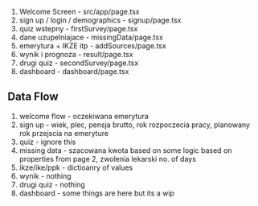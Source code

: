 1. Welcome Screen - src/app/page.tsx
2. sign up / login / demographics - signup/page.tsx
3. quiz wstepny - firstSurvey/page.tsx
4. dane uzupelniajace - missingData/page.tsx
5. emerytura + IKZE itp - addSources/page.tsx
6. wynik i prognoza - result/page.tsx
7. drugi quiz - secondSurvey/page.tsx
8. dashboard - dashboard/page.tsx

## Data Flow
1. welcome flow - oczekiwana emerytura 
2. sign up - wiek, plec, pensja brutto, rok rozpoczecia pracy, planowany rok przejscia na emeryture
3. quiz - ignore this
4. missing data - szacowana kwota based on some logic based on properties from page 2, zwolenia lekarski no. of days
5. ikze/ike/ppk - dictioanry of values
6. wynik - nothing 
7. drugi quiz - nothing
8. dashboard - some things are here but its a wip